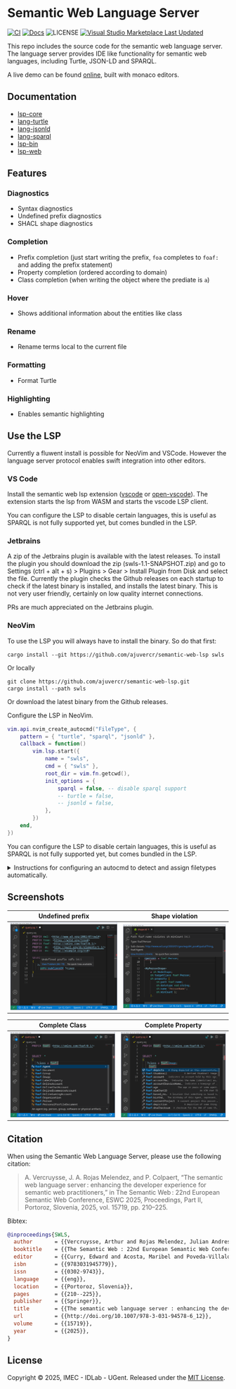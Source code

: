 # Semantic Web Language Server

[![CI](https://github.com/semanticweblanguageserver/swls/actions/workflows/ci.yml/badge.svg)](https://github.com/semanticweblanguageserver/swls/actions/workflows/ci.yml)
[![Docs](https://img.shields.io/badge/docs-latest-blue)](https://semanticweblanguageserver.github.io/swls/docs/lsp_core/index.html)
![LICENSE](https://img.shields.io/badge/License-MIT-8A2BE2)
[![Visual Studio Marketplace Last Updated](https://img.shields.io/visual-studio-marketplace/last-updated/ajuvercr.semantic-web-lsp?label=VSCode%20Extension)](https://marketplace.visualstudio.com/items?itemName=ajuvercr.semantic-web-lsp)

This repo includes the source code for the semantic web language server.
The language server provides IDE like functionality for semantic web languages, including Turtle, JSON-LD and SPARQL.

A live demo can be found [online](https://semanticweblanguageserver.github.io/swls/), built with monaco editors.

## Documentation

- [lsp-core](https://semanticweblanguageserver.github.io/swls/docs/lsp_core/index.html)
- [lang-turtle](https://semanticweblanguageserver.github.io/swls/docs/lang_turtle/index.html)
- [lang-jsonld](https://semanticweblanguageserver.github.io/swls/docs/lang_jsonld/index.html)
- [lang-sparql](https://semanticweblanguageserver.github.io/swls/docs/lang_sparql/index.html)
- [lsp-bin](https://semanticweblanguageserver.github.io/swls/docs/swls/index.html)
- [lsp-web](https://semanticweblanguageserver.github.io/swls/docs/lsp_web/index.html)


## Features

### Diagnostics

- Syntax diagnostics
- Undefined prefix diagnostics
- SHACL shape diagnostics

### Completion

- Prefix completion (just start writing the prefix, `foa` completes to `foaf:` and adding the prefix statement)
- Property completion (ordered according to domain)
- Class completion (when writing the object where the prediate is `a`)

### Hover

- Shows additional information about the entities like class

### Rename

- Rename terms local to the current file 

### Formatting

- Format Turtle

### Highlighting

- Enables semantic highlighting


## Use the LSP

Currently a fluwent install is possible for NeoVim and VSCode.
However the language server protocol enables swift integration into other editors.

### VS Code

Install the semantic web lsp extension ([vscode](https://marketplace.visualstudio.com/items?itemName=ajuvercr.semantic-web-lsp) or [open-vscode](https://open-vsx.org/extension/ajuvercr/semantic-web-lsp)).
The extension starts the lsp from WASM and starts the vscode LSP client.

You can configure the LSP to disable certain languages, this is useful as SPARQL is not fully supported yet, but comes bundled in the LSP.

### Jetbrains

A zip of the Jetbrains plugin is available with the latest releases.
To install the plugin you should download the zip (swls-1.1-SNAPSHOT.zip) and go to Settings (ctrl + alt + s) > Plugins > Gear > Install Plugin from Disk and select the file.
Currently the plugin checks the Github releases on each startup to check if the latest binary is installed, and installs the latest binary.
This is not very user friendly, certainly on low quality internet connections.

PRs are much appreciated on the Jetbrains plugin.

### NeoVim

To use the LSP you will always have to install the binary.
So do that first:

```
cargo install --git https://github.com/ajuvercr/semantic-web-lsp swls
```
Or locally
```
git clone https://github.com/ajuvercr/semantic-web-lsp.git
cargo install --path swls
```

Or download the latest binary from the Github releases.

Configure the LSP in NeoVim.

```lua
vim.api.nvim_create_autocmd("FileType", {
    pattern = { "turtle", "sparql", "jsonld" },
    callback = function()
        vim.lsp.start({
            name = "swls",
            cmd = { "swls" },
            root_dir = vim.fn.getcwd(),
            init_options = {
                sparql = false, -- disable sparql support
                -- turtle = false,
                -- jsonld = false,
            },
        })
    end,
})
```

You can configure the LSP to disable certain languages, this is useful as SPARQL is not fully supported yet, but comes bundled in the LSP.

<details>
<summary>Instructions for configuring an autocmd to detect and assign filetypes automatically.</summary>

```lua
vim.api.nvim_create_autocmd({ "BufNewFile", "BufReadPost" }, {
    pattern = "*.ttl",
    callback = function(args)
        vim.bo[args.buf].filetype = "turtle"
        vim.bo.commentstring = "# %s"
    end,
})

vim.api.nvim_create_autocmd({ "BufNewFile", "BufReadPost" }, {
    pattern = { "*.sq", "*.rq", "*.sparql" },
    callback = function(args)
        vim.bo[args.buf].filetype = "sparql"
        vim.bo.commentstring = "# %s"
    end,
})

vim.api.nvim_create_autocmd({ "BufNewFile", "BufReadPost" }, {
    pattern = { "*.jsonld" },
    callback = function(args)
        vim.bo[args.buf].filetype = "jsonld"
    end,
})
```
</details>


## Screenshots

|Undefined prefix|Shape violation|
|---|---|
| ![Undefined Prefixes](./screenshots/undefined_prefix.png) | ![Shape violations](./screenshots/shape.png) |

|Complete Class|Complete Property|
|---|---|
| ![Complete Class](./screenshots/complete_class.png) | ![Complete Property](./screenshots/complete_property.png) |

## Citation

When using the Semantic Web Language Server, please use the following citation:

> A. Vercruysse, J. A. Rojas Melendez, and P. Colpaert, “The semantic web language server : enhancing the developer experience for semantic web practitioners,” in The Semantic Web : 22nd European Semantic Web Conference, ESWC 2025, Proceedings, Part II, Portoroz, Slovenia, 2025, vol. 15719, pp. 210–225.

Bibtex:
```bibtex
@inproceedings{SWLS,
  author       = {{Vercruysse, Arthur and Rojas Melendez, Julian Andres and Colpaert, Pieter}},
  booktitle    = {{The Semantic Web : 22nd European Semantic Web Conference, ESWC 2025, Proceedings, Part II}},
  editor       = {{Curry, Edward and Acosta, Maribel and Poveda-Villalón, Maria and van Erp, Marieke and Ojo, Adegboyega and Hose, Katja and Shimizu, Cogan and Lisena, Pasquale}},
  isbn         = {{9783031945779}},
  issn         = {{0302-9743}},
  language     = {{eng}},
  location     = {{Portoroz, Slovenia}},
  pages        = {{210--225}},
  publisher    = {{Springer}},
  title        = {{The semantic web language server : enhancing the developer experience for semantic web practitioners}},
  url          = {{http://doi.org/10.1007/978-3-031-94578-6_12}},
  volume       = {{15719}},
  year         = {{2025}},
}
```

## License

Copyright &copy; 2025, IMEC - IDLab - UGent.
Released under the [MIT License](LICENSE).
